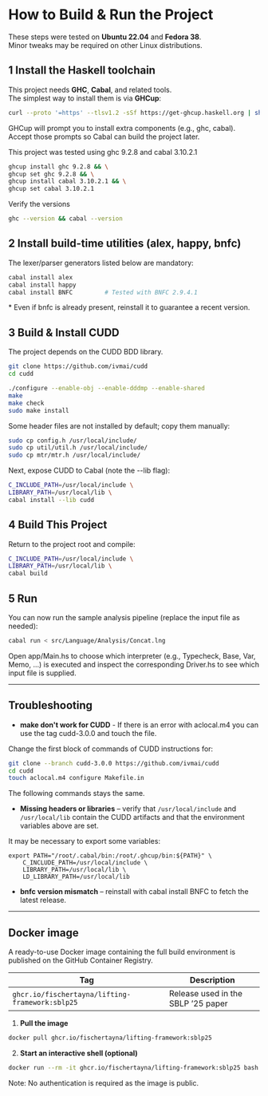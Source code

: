 # How to Build & Run the Project

These steps were tested on **Ubuntu 22.04** and **Fedora 38**.  
Minor tweaks may be required on other Linux distributions.

## 1  Install the Haskell toolchain

This project needs **GHC**, **Cabal**, and related tools.  
The simplest way to install them is via **GHCup**:

```bash
curl --proto '=https' --tlsv1.2 -sSf https://get-ghcup.haskell.org | sh
```

GHCup will prompt you to install extra components (e.g., ghc, cabal).
Accept those prompts so Cabal can build the project later.

This project was tested using ghc 9.2.8 and cabal 3.10.2.1

```bash
ghcup install ghc 9.2.8 && \
ghcup set ghc 9.2.8 && \
ghcup install cabal 3.10.2.1 && \
ghcup set cabal 3.10.2.1
```

Verify the versions

```bash
ghc --version && cabal --version
```

## 2 Install build-time utilities (alex, happy, bnfc)

The lexer/parser generators listed below are mandatory:

```bash
cabal install alex
cabal install happy
cabal install BNFC         # Tested with BNFC 2.9.4.1
```

\* Even if bnfc is already present, reinstall it to guarantee a recent version.

## 3 Build & Install CUDD

The project depends on the CUDD BDD library.

```bash
git clone https://github.com/ivmai/cudd
cd cudd

./configure --enable-obj --enable-dddmp --enable-shared
make
make check
sudo make install
```

Some header files are not installed by default; copy them manually:

```bash
sudo cp config.h /usr/local/include/
sudo cp util/util.h /usr/local/include/
sudo cp mtr/mtr.h /usr/local/include/
```

Next, expose CUDD to Cabal (note the --lib flag):

```bash
C_INCLUDE_PATH=/usr/local/include \
LIBRARY_PATH=/usr/local/lib \
cabal install --lib cudd
```

## 4 Build This Project

Return to the project root and compile:

```bash
C_INCLUDE_PATH=/usr/local/include \
LIBRARY_PATH=/usr/local/lib \
cabal build
```

## 5 Run

You can now run the sample analysis pipeline (replace the input file as needed):

```bash
cabal run < src/Language/Analysis/Concat.lng
```

Open app/Main.hs to choose which interpreter (e.g., Typecheck, Base, Var, Memo, …) is executed and inspect the corresponding Driver.hs to see which input file is supplied.

---

## Troubleshooting

- **make don't work for CUDD** - If there is an error with aclocal.m4 you can use the tag cudd-3.0.0 and touch the file.

Change the first block of commands of CUDD instructions for:

```bash
git clone --branch cudd-3.0.0 https://github.com/ivmai/cudd
cd cudd
touch aclocal.m4 configure Makefile.in
```

The following commands stays the same.

- **Missing headers or libraries** – verify that `/usr/local/include` and `/usr/local/lib` contain the CUDD artifacts and that the environment variables above are set.

It may be necessary to export some variables:

```
export PATH="/root/.cabal/bin:/root/.ghcup/bin:${PATH}" \
    C_INCLUDE_PATH=/usr/local/include \
    LIBRARY_PATH=/usr/local/lib \
    LD_LIBRARY_PATH=/usr/local/lib
```

- **bnfc version mismatch** – reinstall with cabal install BNFC to fetch the latest release.


---

## Docker image

A ready-to-use Docker image containing the full build environment is published on the GitHub Container Registry.

| Tag                                             | Description                        |
| ----------------------------------------------- | ---------------------------------- |
| `ghcr.io/fischertayna/lifting-framework:sblp25` | Release used in the SBLP ’25 paper |

1. **Pull the image**

```bash
docker pull ghcr.io/fischertayna/lifting-framework:sblp25
```

2. **Start an interactive shell (optional)**

```bash
docker run --rm -it ghcr.io/fischertayna/lifting-framework:sblp25 bash
```

Note: No authentication is required as the image is public.